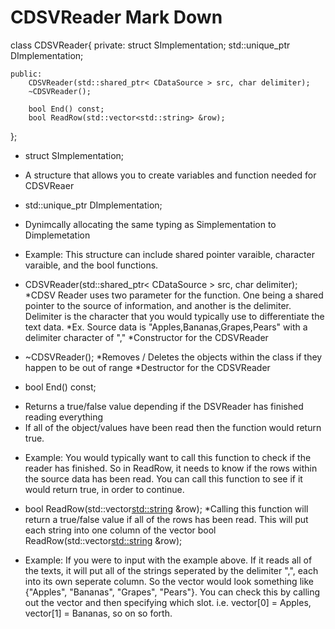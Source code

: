 CDSVReader Mark Down
====================
class CDSVReader{
    private:
        struct SImplementation;
        std::unique_ptr<SImplementation> DImplementation;

    public:
        CDSVReader(std::shared_ptr< CDataSource > src, char delimiter);
        ~CDSVReader();

        bool End() const;
        bool ReadRow(std::vector<std::string> &row);
};

- struct SImplementation;
* A structure that allows you to create variables and function needed for CDSVReaer

- std::unique_ptr<SImplementation> DImplementation;
* Dynimcally allocating the same typing as Simplementation to Dimplemetation

- Example: This structure can include shared pointer varaible, character varaible, and the bool functions.


- CDSVReader(std::shared_ptr< CDataSource > src, char delimiter);
*CDSV Reader uses two parameter for the function. One being a shared pointer to the source of information, and another is the delimiter. Delimiter is the character that you would typically use to differentiate the text data.
*Ex. Source data is "Apples,Bananas,Grapes,Pears" with a delimiter character of ","
*Constructor for the CDSVReader


- ~CDSVReader();
*Removes / Deletes the objects within the class if they happen to be out of range
*Destructor for the CDSVReader

- bool End() const;
* Returns a true/false value depending if the DSVReader has finished reading everything
* If all of the object/values have been read then the function would return true.

- Example: You would typically want to call this function to check if the reader has finished. So in ReadRow, it needs to know if the rows within the source data has been read. You can call this function to see if it would return true, in order to continue.

- bool ReadRow(std::vector<std::string> &row);
*Calling this function will return a true/false value if all of the rows has been read. This will put each string into one column of the vector
        bool ReadRow(std::vector<std::string> &row);

- Example: If you were to input with the example above. If it reads all of the texts, it will put all of the strings seperated by the delimiter ",", each into its own seperate column. So the vector would look something like {"Apples", "Bananas", "Grapes", "Pears"}. You can check this by calling out the vector and then specifying which slot. i.e. vector[0] = Apples, vector[1] = Bananas, so on so forth.
